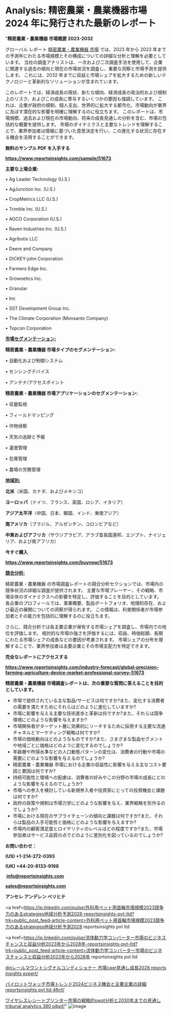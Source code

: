 # Analysis: 精密農業・農業機器市場 2024 年に発行された最新のレポート

"<strong>精密農業・農業機器 市場概要 2023-2032</strong>

グローバル レポート <a href=https://www.reportsinsights.com/sample/51673>精密農業・農業機器 市場</a> では、2023 年から 2023 年までの予測年にわたる市場規模とその構成についての詳細な分析と理解を必要としています。 当社の調査アナリストは、一次および二次調査手法を使用して、企業に関連する過去の傾向と現在の市場状況を調査し、重要な洞察と市場予測を提供します。 これには、2032 年までに収益と市場シェアを拡大​​するための新しいテクノロジーと革新的なソリューションが含まれています。

このレポートでは、経済成長の現状、新たな傾向、経済成長の政治的および規制上のリスク、およびこの成長に寄与するいくつかの要因も強調しています。 これは、企業が政府の規制、個人支出、世界的に拡大する都市化、市場動向が業界に及ぼす潜在的な影響を明確に理解するのに役立ちます。 このレポートは、市場規模、過去および現在の市場動向、将来の成長見通しの分析を含む、市場の包括的な概要を提供します。 市場のダイナミクスと主要なトレンドを理解することで、業界参加者は情報に基づいた意思決定を行い、この進化する状況に存在する機会を活用することができます。

<strong><b>無料のサンプル PDF を入手する</b></strong>

<a href=https://www.reportsinsights.com/sample/51673><strong><u>https://www.reportsinsights.com/sample/51673</u></strong></a>

<strong>主要な上場企業:</strong>

• Ag Leader Technology (U.S.)

• AgJunction  Inc. (U.S.)

• CropMetrics LLC (U.S.)

• Trimble  Inc. (U.S.)

• AGCO Corporation (U.S.)

• Raven Industries  Inc. (U.S.)

• Agribotix LLC

• Deere and Company

• DICKEY-john Corporation

• Farmers Edge Inc.

• Grownetics  Inc.

• Granular

•  Inc

• SST Development Group  Inc.

• The Climate Corporation (Monsanto Company)

• Topcon Corporation

<strong><u>市場セグメンテーション</u></strong><strong><u>:</u></strong>

<strong>精密農業・農業機器 市場タイプのセグメンテーション:</strong>

• 自動化および制御システム

• センシングデバイス

• アンテナ/アクセスポイント

<strong>精密農業・農業機器 市場アプリケーションのセグメンテーション:</strong>

• 収量監視

• フィールドマッピング

• 作物偵察

• 天気の追跡と予報

• 灌漑管理

• 在庫管理

• 農場の労務管理

<strong><u>地域別</u></strong><strong><u>:</u></strong>

<strong>北米</strong>（米国、カナダ、およびメキシコ）

<strong>ヨーロッパ</strong>（ドイツ、フランス、英国、ロシア、イタリア）

<strong>アジア太平洋</strong>（中国、日本、韓国、インド、東南アジア）

<strong>南アメリカ</strong>（ブラジル、アルゼンチン、コロンビアなど）

<strong>中東およびアフリカ</strong>（サウジアラビア、アラブ首長国連邦、エジプト、ナイジェリア、および南アフリカ）

<strong>今すぐ購入</strong>

<a href=https://www.reportsinsights.com/buynow/51673><strong><u>https://www.reportsinsights.com/buynow/51673</u></strong></a>

<strong><u>競合分析:</u></strong>

精密農業・農業機器 の市場調査レポートの競合分析セクションでは、市場内の競争状況の詳細な調査が提供されます。 主要な市場プレーヤー、その戦略、市場全体のダイナミクスへの影響を特定し、評価することを目的としています。 各企業のプロフィールでは、事業概要、製品ポートフォリオ、地理的存在、および最近の展開についての洞察が得られます。 この情報は、利害関係者が市場参加者とその能力を包括的に理解するのに役立ちます。

さらに、競合分析では各主要企業が保有する市場シェアを調査し、市場内での地位を評価します。 相対的な市場の強さを評価するには、収益、時価総額、長期にわたる市場シェアの成長などの要因が考慮されます。 市場シェアの分布を理解することで、業界参加者は主要企業とその市場支配力を特定できます。

<strong>完全なレポートにアクセスする</strong>

<a href=https://www.reportsinsights.com/industry-forecast/global-precision-farming-agriculture-device-market-professional-survey-51673><strong><u><b>https://www.reportsinsights.com/industry-forecast/global-precision-farming-agriculture-device-market-professional-survey-51673</b></u></strong></a>

<strong><b>精密農業・農業機器 市場調査レポートは、次の重要な質問に答えることを目的としています。</b></strong>
<ul>
  <li>市場で提供されている主な製品/サービスは何ですか?また、変化する消費者の需要を満たすためにそれらはどのように進化していますか?</li>
  <li>市場に影響を与える主要な技術進歩と革新は何ですか?また、それらは競争環境にどのような影響を与えますか?</li>
  <li>市場関係者がターゲット層に効果的にリーチするために採用する主要な流通チャネルとマーケティング戦略は何ですか?</li>
  <li>市場の価格動向はどのようなものですか?また、さまざまな製品セグメントや地域ごとに価格はどのように変化するのでしょうか?</li>
  <li>年齢層や所得水準などの人口動態パターンの変化は、消費者の行動や市場の需要にどのような影響を与えるのでしょうか?</li>
  <li>精密農業・農業機器 市場における企業の収益性に影響を与える主なコスト要因と要因は何ですか?</li>
  <li>持続可能性と環境への配慮は、消費者の好みやこの分野の市場の成長にどのような影響を与えるのでしょうか?</li>
  <li>市場への参入を検討している新規参入者や投資家にとっての投資機会と課題は何ですか?</li>
  <li>政府の政策や規制は市場力学にどのような影響を与え、業界戦略を形作るのでしょうか?</li>
  <li>市場における現在のサプライチェーンの傾向と課題は何ですか?また、それらは製品の入手可能性と価格にどのような影響を与えますか?</li>
  <li>市場内の顧客満足度とロイヤリティのレベルはどの程度ですか?また、市場参加者はサービス品質の点でどのように差別化を図っているのでしょうか?</li>
</ul>
<strong>お問い合わせ：</strong>

<strong>(US) +1-214-272-0393</strong>

<strong>(UK) +44-20-8133-9198</strong>

<strong> </strong><a href=info@reportsinsights.com><strong><u>info@reportsinsights.com</u></strong></a>

<a href=sales@reportsinsights.com><strong><u>sales@reportsinsights.com</u></strong></a>

<strong>アンセレ アンデレン ベリヒテ</strong>

<a href=https://jp.linkedin.com/pulse/外科用ペット用首輪市場規模2023競争力のあるstrategies地域分析予測2028-reportsinsights-pvt-ltd?trk=public_post_feed-article-content>外科用ペット用首輪市場規模2023競争力のあるstrategies地域分析予測2028 reportsinsights pvt ltd</a>

<a href=https://jp.linkedin.com/pulse/流体動力学コンバーター市場のビジネスチャンスと収益分析2023年から2028年-reportsinsights-pvt-ltd?trk=public_post_feed-article-content>流体動力学コンバーター市場のビジネスチャンスと収益分析2023年から2028年 reportsinsights pvt ltd</a>

<a href=https://www.linkedin.com/pulse/dinレールマウントシグナルコンディショナー-市場cagr見通し成長2028-reports-insights-expert/>dinレールマウントシグナルコンディショナー 市場cagr見通し成長2028 reports insights expert/</a>

<a href=https://www.linkedin.com/pulse/パイロットウォッチ市場トレンド2024ビジネス機会と主要企業の詳細-reportsinsights-pvt-ltd-4ftnf/>パイロットウォッチ市場トレンド2024ビジネス機会と主要企業の詳細 reportsinsights pvt ltd 4ftnf/</a>

<a href=https://www.linkedin.com/pulse/ワイヤレスレシートプリンター市場の戦略的swot分析と2030年までの見通し-tribunal-analytics-360-pjbpf/>ワイヤレスレシートプリンター市場の戦略的swot分析と2030年までの見通し tribunal analytics 360 pjbpf/</a>"
![image](https://github.com/gayatrid12/RImarketreport/assets/158473851/5e6e9f3e-56b8-4d18-9f78-35150f6d88c4)
